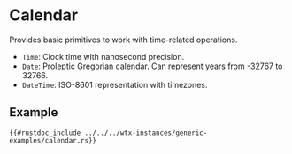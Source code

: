 # Calendar

Provides basic primitives to work with time-related operations.

* `Time`: Clock time with nanosecond precision.
* `Date`: Proleptic Gregorian calendar. Can represent years from -32767 to 32766.
* `DateTime`: ISO-8601 representation with timezones.

## Example

```rust,edition2024,no_run
{{#rustdoc_include ../../../wtx-instances/generic-examples/calendar.rs}}
```

